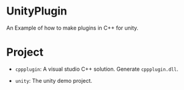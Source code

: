 # UnityPlugin
An Example of how to make plugins in C++ for unity.

# Project
 + `cppplugin`: A visual studio C++ solution. Generate `cppplugin.dll`.
 
 + `unity`: The unity demo project.
